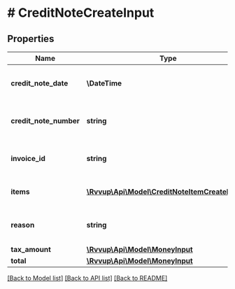 # # CreditNoteCreateInput

## Properties

Name | Type | Description | Notes
------------ | ------------- | ------------- | -------------
**credit_note_date** | **\DateTime** | The created date of the credit note. |
**credit_note_number** | **string** | The number of the credit note. |
**invoice_id** | **string** | The ID of the invoice this credit note is for. |
**items** | [**\Rvvup\Api\Model\CreditNoteItemCreateInput[]**](CreditNoteItemCreateInput.md) | The items in the credit note. |
**reason** | **string** | The reason for creating a credit note |
**tax_amount** | [**\Rvvup\Api\Model\MoneyInput**](MoneyInput.md) |  | [optional]
**total** | [**\Rvvup\Api\Model\MoneyInput**](MoneyInput.md) |  |

[[Back to Model list]](../../README.md#models) [[Back to API list]](../../README.md#endpoints) [[Back to README]](../../README.md)
